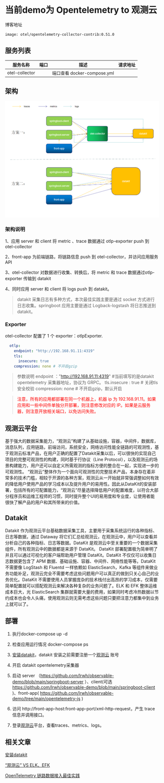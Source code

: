 # 当前demo为 Opentelemetry to 观测云

博客地址 

```
image: otel/opentelemetry-collector-contrib:0.51.0
```

## 服务列表

| 服务名称           | 端口        | 描述                       | 请求地址            |
| -------------- | --------- | ------------------------ | --------------- |
| otel-collector |           | 端口查看 docker-compose.yml  |                 |

## 架构

![](../images/otel-collector-to-guance.png)

### 架构说明

1、应用 server 和 client 将 metric 、trace 数据通过 otlp-exporter push 到 otel-collector

2、front-app 为前端链路，将链路信息 push 到 otel-collector，并访问应用服务 API

3、otel-collector 对数据进行收集、转换后，将 metric 和 trace 数据通过otlp-exporter 传输到 datakit

4、同时应用 server 和 client 将 logs push 到 datakit。

> datakit 采集日志有多种方式，本次最佳实践主要是通过 socket 方式进行日志收集。springboot 应用主要是通过 Logback-logstash 将日志推送到 datakit。

### Exporter
otel-collector 配置了 1 个 exporter：otlpExporter.

```yaml
  otlp:
    endpoint: "http://192.168.91.11:4319"
    tls:
      insecure: true
    compression: none # 不开启gzip
```
> 参数说明
> endpoint ："http://192.168.91.11:4319" #当前填写的是datakit opentelemetry 采集器地址，协议为 GRPC。
> tls.insecure : true # 关闭tls 安全校验
> compression: none # 不开启gzip，默认开启


> <font color="red">注意，所有的应用都部署在同一个机器上，机器 ip 为 192.168.91.11。如果应用和一些中间件单独分开部署，则注意修改对应的 IP。如果是云服务器，则注意开放相关端口，以免访问失败。</font>


## 观测云平台
基于强大的数据采集能力，“观测云”构建了从基础设施，容器，中间件，数据库，消息队列，应用链路，前端访问，系统安全，网络访问性能全链路的可观测性，基于观测云标准产品，在用户正确的配置了Datakit采集以后，可以很快的实现自己项目的完整可观测性的构建，同时基于行协议（Line Protocol），以及观测云的场景构建能力，用户还可以自定义所需观测的指标方便的整合在一起，实现进一步的可观测性。
“观测云”整体作为一个面向可观测性的完整技术产品，本身存在着非常多的技术门槛，相较于开源的各种方案，观测云从一开始就非常强调整如何有效的降低用户使用产品的学习成本以及提升用户的易用性。因此从DataKit的安装部署，包括所有的可配置能力，“观测云”尽量选择降低用户的配置难度，以符合大部分程序员和运维工程师的习惯，同时提升整个UI的易用度和专业度，让使用者能很快了解产品的用户和其所带来的价值。

## Datakit
Datakit 作为观测云平台基础数据采集工具，主要用于采集系统运行的各种指标、日志等数据，通过 Dataway 将它们汇总给观测云，在观测云中，用户可以查看并分析自己的各种指标、日志等数据。DataKit 是观测云中至关重要的一个数据采集组件，所有观测云中的数据都是来源于 DataKit。
 DataKit 部署配置极为简单明了并且可以通过可视化的客户端帮助用户管理 DataKit。DataKit 不仅仅可以收集日志数据更包含了 APM 数据、基础设施、容器、中间件、网络性能等等。DataKit 不需要像 LogStash 和 Fluentd 一样依赖如 ElasticSearch，Kafka 等组件来做业务功能补足，观测云完全不需要考虑这些问题用户可以真正的做到只关心自己的业务优化。DataKit 不需要使用人员掌握庞杂的技术栈付出高昂的学习成本，仅需要简单配置就可以搭配观测云来解决各种复杂的业务问题了。ELK 和 EFK 整体运维成本巨大，光 ElasticSearch 集群就需要大量的费用，如果同时考虑冷热数据以节约成本也会令人头痛，使用观测云则无需考虑这些问题只要把注意力都集中到业务上就可以了。

## 部署

1. 执行docker-compose up -d

2. 检查应用运行情况 docker-compose ps 

3. [安装datakit](https://www.yuque.com/dataflux/datakit/datakit-install)，datakit 安装之前需要注册一个[观测云](https://guance.com/) 账号

4. 开启 datakit opentelemetry采集器

5. 启动 server （https://github.com/lrwh/observable-demo/blob/main/springboot-server ）、client(可选 https://github.com/lrwh/observable-demo/blob/main/springboot-client )、front-app( https://github.com/lrwh/observable-demo/tree/main/opentelemetry-js )

6. 访问 http://front-app-host:front-app-port/xml-http-request，产生 trace 信息并调用接口。

7. 登录[观测云](https://guance.com/)平台，查看traces、metrics、logs。

## 相关文章

[安装datakit](https://www.yuque.com/dataflux/datakit/datakit-install)

[“观测云” VS ELK、EFK](https://www.yuque.com/dataflux/bp/vkrf60)

[OpenTelemetry 链路数据接入最佳实践](https://www.yuque.com/dataflux/bp/opentelemetry)


